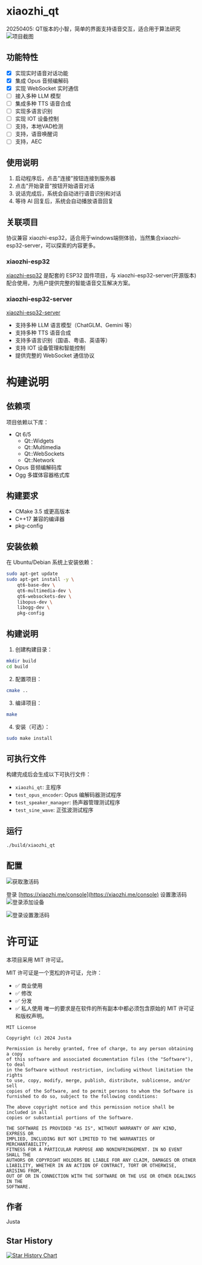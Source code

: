 # xiaozhi_qt

20250405: QT版本的小智，简单的界面支持语音交互，适合用于算法研究
![项目截图](pic/2025-04-06_16-43.png)

## 功能特性

- [x] 实现实时语音对话功能
- [x] 集成 Opus 音频编解码
- [x] 实现 WebSocket 实时通信
- [ ] 接入多种 LLM 模型
- [ ] 集成多种 TTS 语音合成
- [ ] 实现多语言识别
- [ ] 实现 IOT 设备控制
- [ ] 支持，本地VAD检测
- [ ] 支持，语音唤醒词
- [ ] 支持，AEC

## 使用说明

1. 启动程序后，点击"连接"按钮连接到服务器
2. 点击"开始录音"按钮开始语音对话
3. 说话完成后，系统会自动进行语音识别和对话
4. 等待 AI 回复后，系统会自动播放语音回复


## 关联项目

协议兼容 xiaozhi-esp32，适合用于windows端侧体验，当然集合xiaozhi-esp32-server，可以探索的内容更多。

### xiaozhi-esp32

[xiaozhi-esp32](https://github.com/xinnan-tech/xiaozhi-esp32-server) 是配套的 ESP32 固件项目，与 xiaozhi-esp32-server(开源版本) 配合使用，为用户提供完整的智能语音交互解决方案。

### xiaozhi-esp32-server

[xiaozhi-esp32-server](https://github.com/xinnan-tech/xiaozhi-esp32-server) 

- 支持多种 LLM 语言模型（ChatGLM、Gemini 等）
- 支持多种 TTS 语音合成
- 支持多语言识别（国语、粤语、英语等）
- 支持 IOT 设备管理和智能控制
- 提供完整的 WebSocket 通信协议

# 构建说明

## 依赖项

项目依赖以下库：

- Qt 6/5
  - Qt::Widgets
  - Qt::Multimedia
  - Qt::WebSockets
  - Qt::Network
- Opus 音频编解码库
- Ogg 多媒体容器格式库

## 构建要求

- CMake 3.5 或更高版本
- C++17 兼容的编译器
- pkg-config

## 安装依赖

在 Ubuntu/Debian 系统上安装依赖：

```bash
sudo apt-get update
sudo apt-get install -y \
    qt6-base-dev \
    qt6-multimedia-dev \
    qt6-websockets-dev \
    libopus-dev \
    libogg-dev \
    pkg-config
```

## 构建说明

1. 创建构建目录：

```bash
mkdir build
cd build
```

2. 配置项目：

```bash
cmake ..
```

3. 编译项目：

```bash
make
```

4. 安装（可选）：

```bash
sudo make install
```

## 可执行文件

构建完成后会生成以下可执行文件：

- `xiaozhi_qt`: 主程序
- `test_opus_encoder`: Opus 编解码器测试程序
- `test_speaker_manager`: 扬声器管理测试程序
- `test_sine_wave`: 正弦波测试程序

## 运行
```bash
./build/xiaozhi_qt
```

## 配置
![获取激活码](pic/2025-04-06_17-11.png)

登录 [https://xiaozhi.me/console](https://xiaozhi.me/console) 设置激活码
![登录添加设备](pic/2025-04-06_17-12.png)

![登录设置激活码](pic/2025-04-06_17-12_1.png)


# 许可证

本项目采用 MIT 许可证。

MIT 许可证是一个宽松的许可证，允许：
- ✅ 商业使用
- ✅ 修改
- ✅ 分发
- ✅ 私人使用
唯一的要求是在软件的所有副本中都必须包含原始的 MIT 许可证和版权声明。

```text
MIT License

Copyright (c) 2024 Justa

Permission is hereby granted, free of charge, to any person obtaining a copy
of this software and associated documentation files (the "Software"), to deal
in the Software without restriction, including without limitation the rights
to use, copy, modify, merge, publish, distribute, sublicense, and/or sell
copies of the Software, and to permit persons to whom the Software is
furnished to do so, subject to the following conditions:

The above copyright notice and this permission notice shall be included in all
copies or substantial portions of the Software.

THE SOFTWARE IS PROVIDED "AS IS", WITHOUT WARRANTY OF ANY KIND, EXPRESS OR
IMPLIED, INCLUDING BUT NOT LIMITED TO THE WARRANTIES OF MERCHANTABILITY,
FITNESS FOR A PARTICULAR PURPOSE AND NONINFRINGEMENT. IN NO EVENT SHALL THE
AUTHORS OR COPYRIGHT HOLDERS BE LIABLE FOR ANY CLAIM, DAMAGES OR OTHER
LIABILITY, WHETHER IN AN ACTION OF CONTRACT, TORT OR OTHERWISE, ARISING FROM,
OUT OF OR IN CONNECTION WITH THE SOFTWARE OR THE USE OR OTHER DEALINGS IN THE
SOFTWARE.
```

## 作者

Justa

## Star History

[![Star History Chart](https://api.star-history.com/svg?repos=Justa/xiaozhi_qt&type=Date)](https://star-history.com/#Justa/xiaozhi_qt&Date)
